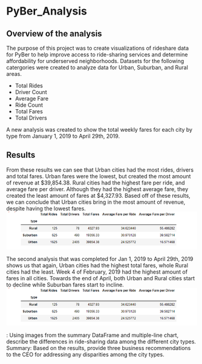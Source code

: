 # PyBer_Analysis
## Overview of the analysis
The purpose of this project was to create visualizations of rideshare data for PyBer to help improve access to ride-sharing services and determine affordability for underserved neighborhoods. Datasets for the following catergories were created to analyze data for Urban, Suburban, and Rural areas.
  * Total Rides
  * Driver Count
  * Average Fare
  * Ride Count
  * Total Fares
  * Total Drivers

A new analysis was created to show the total weekly fares for each city by type from January 1, 2019 to April 29th, 2019. 


## Results
From these results we can see that Urban cities had the most rides, drivers and total fares. Urban fares were the lowest, but created the most amount of revenue at $39,854.38. Rural cities had the highest fare per ride, and average fare per driver. Although they had the highest average fare, they created the least amount of fares at $4,327.93. Based off of these results, we can conclude that Urban cities bring in the most amount of revenue, despite having the lowest fares. 
![pic1](Analysis/Challenge_summary.PNG)

The second analysis that was completed for Jan 1, 2019 to April 29th, 2019 shows us that again, Urban cities had the highest total fares, whole Rural cities had the least. Week 4 of February, 2019 had the highest amount of fares in all cities. Towards the end of April, both Urban and Rural cities start to decline while Suburban fares start to incline. 
![pic1](Analysis/Challenge_summary.PNG)



: Using images from the summary DataFrame and multiple-line chart, describe the differences in ride-sharing data among the different city types.
Summary: Based on the results, provide three business recommendations to the CEO for addressing any disparities among the city types.

